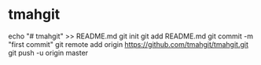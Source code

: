 # tmahgit

echo "# tmahgit" >> README.md
git init
git add README.md
git commit -m "first commit"
git remote add origin https://github.com/tmahgit/tmahgit.git
git push -u origin master
